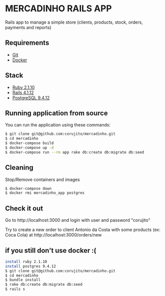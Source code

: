 # MERCADINHO RAILS APP

Rails app to manage a simple store (clients, products, stock, orders, payments and reports)

## Requirements

* [Git](https://git-scm.com/)
* [Docker](https://www.docker.com)


## Stack

* [Ruby 2.1.10](https://www.ruby-lang.org/)
* [Rails 4.1.12](http://rubyonrails.org/)
* [PostgreSQL 9.4.12](https://www.postgresql.org/)


## Running application from source

You can run the application using these commands:

```sh
$ git clone git@github.com:corujito/mercadinho.git
$ cd mercadinho
$ docker-compose build
$ docker-compose up -d
$ docker-compose run --rm app rake db:create db:migrate db:seed
```


## Cleaning

Stop/Remove containers and images

```sh
$ docker-compose down
$ docker rmi mercadinho_app postgres
```


## Check it out

Go to http://localhost:3000 and login with user and password "corujito"

Try to create a new order to client Antonio da Costa with some products (ex: Coca Cola) at http://localhost:3000/orders/new


## if you still don't use docker :(

```sh
install ruby 2.1.10
install postgres 9.4.12
$ git clone git@github.com:corujito/mercadinho.git
$ cd mercadinho
$ bundle install
$ rake db:create db:migrate db:seed
$ rails s
```
